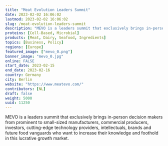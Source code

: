 ```yaml
---
title: "Meat Evolution Leaders Summit"
date: 2023-02-02 16:06:02
lastmod: 2023-02-02 16:06:02
slug: /meat-evolution-leaders-summit
description: "MEVO is a leaders summit that exclusively brings in-person decision makers from prominent to small-sized manufacturers, commercial producers, investors, cutting-edge technology providers, intellectuals, brands and future food vanguards who want to increase their knowledge and foothold in this lucrative growth market."
proteins: [Cell-Based, Microbial]
products: [Meat, Dairy, Seafood, Ingredients]
topics: [Business, Policy]
regions: [Europe]
featured_image: ["mevo_0.png"]
banner_image: "mevo_0.jpg"
online: FALSE
start_date: 2023-02-15
end_date: 2023-02-16
country: Germany
city: Berlin
website: "https://www.meatevo.com/"
contributors: [NL]
draft: false
weight: 5000
uuid: 11250
---
```

<p>MEVO is a leaders summit that exclusively brings in-person decision makers from prominent to small-sized manufacturers, commercial producers, investors, cutting-edge technology providers, intellectuals, brands and future food vanguards who want to increase their knowledge and foothold in this lucrative growth market.</p>
